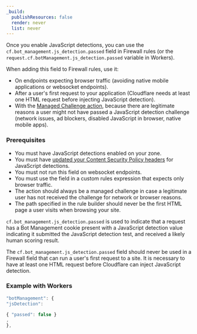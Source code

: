 ```yaml
---
_build:
  publishResources: false
  render: never
  list: never
---
```


Once you enable JavaScript detections, you can use the `cf.bot_management.js_detection.passed` field in Firewall rules (or the `request.cf.botManagement.js_detection.passed` variable in Workers).

When adding this field to Firewall rules, use it:

- On endpoints expecting browser traffic (avoiding native mobile applications or websocket endpoints).
- After a user's first request to your application (Cloudflare needs at least one HTML request before injecting JavaScript detection).
- With the [Managed Challenge action](/fundamentals/get-started/concepts/cloudflare-challenges/#managed-challenge-recommended), because there are legitimate reasons a user might not have passed a JavaScript detection challenge (network issues, ad blockers, disabled JavaScript in browser, native mobile apps).

### Prerequisites

- You must have JavaScript detections enabled on your zone. 
- You must have [updated your Content Security Policy headers](/bots/reference/javascript-detections/#if-you-have-a-content-security-policy-csp) for JavaScript detections.
- You must not run this field on websocket endpoints. 
- You must use the field in a custom rules expression that expects only browser traffic.
- The action should always be a managed challenge in case a legitimate user has not received the challenge for network or browser reasons.
- The path specified in the rule builder should never be the first HTML page a user visits when browsing your site. 

`cf.bot_management.js_detection.passed` is used to indicate that a request has a Bot Management cookie present with a JavaScript detection value indicating it submitted the JavaScript detection test, and received a likely human scoring result. 

The `cf.bot_management.js_detection.passed` field should never be used in a Firewall field that can run a user's first request to a site. It is necessary to have at least one HTML request before Cloudflare can inject JavaScript detection. 

### Example with Workers

```js
"botManagement": {
"jsDetection":

{ "passed": false }
,
},
```